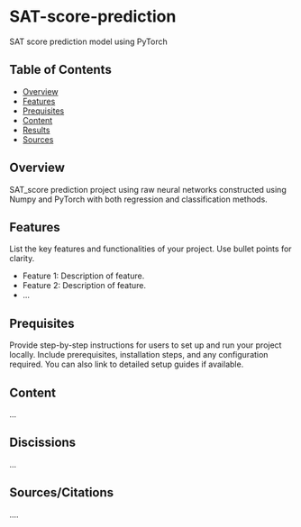 # SAT-score-prediction

SAT score prediction model using PyTorch

## Table of Contents

- [Overview](#overview)
- [Features](#features)
- [Prequisites](#prequisites)
- [Content](#content)
- [Results](#results)
- [Sources](#sources)


## Overview

SAT_score prediction project using raw neural networks constructed using Numpy and PyTorch with both regression and classification methods. 

## Features

List the key features and functionalities of your project. Use bullet points for clarity.

- Feature 1: Description of feature.
- Feature 2: Description of feature.
- ...

## Prequisites

Provide step-by-step instructions for users to set up and run your project locally. Include prerequisites, installation steps, and any configuration required. You can also link to detailed setup guides if available.

## Content
...


## Discissions
...


## Sources/Citations
....
